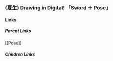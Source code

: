 ### (夏生) Drawing in Digital! 「Sword ＋ Pose」
#### Links
##### Parent Links
[[Pose]]
##### Children Links
